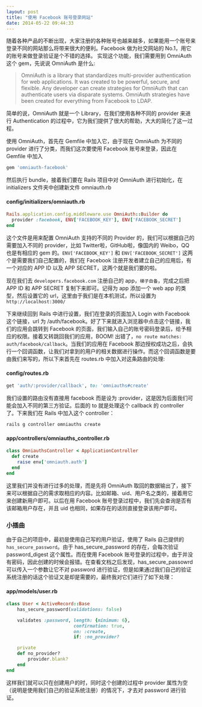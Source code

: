 ```yaml
---
layout: post
title: "使用 Facebook 账号登录网站"
date: 2014-05-22 09:44:33
---
```

随着各种产品的不断出现，大家注册的各种账号也越来越多，如果能用一个账号来登录不同的网站那么将带来很大的便利。Facebook 做为社交网站的 No.1，用它的账号来做登录验证是个不错的选择。
实现这个功能，我们需要用到 OmniAuth 这个 gem，先说说 OmniAuth 是什么:

> OmniAuth is a library that standardizes multi-provider authentication for
> web applications. It was created to be powerful, secure, and flexible. Any
> developer can create strategies for OmniAuth that can authenticate users
> via disparate systems. OmniAuth strategies have been created for
> everything from Facebook to LDAP.

简单的说，OmniAuth 就是一个 Library，在我们使用各种不同的 provider 来进行 Authentication 的过程中，它为我们提供了很大的帮助，大大的简化了这一过程。

使用 OmniAuth，首先在 Gemfile 中加入它，由于现在 OmniAuth 为不同的 provider 进行了分类，而我们这次要使用 Facebook 账号来登录，因此在 Gemfile 中加入

```ruby
gem 'omniauth-facebook'
```

然后执行 bundle，接着我们要在 Rails 项目中对 OmniAuth 进行初始化，在 initializers 文件夹中创建新文件 omniauth.rb

#### config/initializers/omniauth.rb
```ruby
Rails.application.config.middleware.use OmniAuth::Builder do  
  provider :facebook, ENV['FACEBOOK_KEY'], ENV['FACEBOOK_SECRET']
end
```

这个文件是用来配置 OmniAuth 支持的不同的 Provider 的，我们可以根据自己的需要加入不同的 provider，比如 Twitter啦，GitHub啦，像国内的 Weibo，QQ 也是有相应的 gem 的。`ENV['FACEBOOK_KEY']` 和 `ENV['FACEBOOK_SECRET']` 这两个是需要我们自己配置的，我们在 Facebook 注册开发者建立自己的应用后，有一个对应的 APP ID 以及 APP SECRET，这两个就是我们要的啦。

现在我们去 `developers.facebook.com` 注册自己的 app，`梯子自备`，完成之后把 APP ID 和 APP SECRET 复制下来即可。记得为 app 添加一个 web app 的类型，然后设置它的 url，这里由于我们是在本机测试，所以设置为 `http://localhost:3000/`

下来继续回到 Rails 中进行设置，我们在登录的页面加入 Login with Facebook 这个链接，url 为 /auth/facebook。好了下来就进入浏览器中点击这个链接，我们的应用会跳转到 Facebook 的页面，我们输入自己的账号密码登录后，给予相应的权限。接着又转跳回我们的应用，BOOM! 出错了，`no route matches: auth/facebook/callback`。当我们的应用在 Facebook 那边授权成功之后，会执行一个回调函数，让我们对拿到的用户的相关数据进行操作。而这个回调函数是要由我们来写的，所以下来首先在 routes.rb 中加入对这条路由的处理:

#### config/routes.rb
```ruby
get 'auth/:provider/callback', to: 'omniauths#create'
```

我们设置的路由没有直接用 facebook 而是设为 :provider，这是因为后面我们可能会加入不同的第三方验证。后面的 to 就是处理这个 callback 的 controller 了。下来我们在 Rails 中加入这个 controller：

```bash
rails g controller omniauths create
```

#### app/controllers/omniauths_controller.rb
```ruby
class OmniauthsController < ApplicationController
  def create
    raise env['omniauth.auth']
  end
end
```

这里我们并没有进行过多的处理，而是先将 OmniAuth 取回的数据输出了，接下来可以根据自己的需求取相应的内容。比如邮箱、uid、用户名之类的，接着用它来创建新用户即可。以后在用 Facebook 账号登录过程中，我们先会查询是否有该邮箱用户存在，并且 uid 也相同，如果存在的话则直接登录该用户即可。

### 小插曲
由于自己的项目中，最初是使用自己写的用户验证，使用了 Rails 自己提供的 `has_secure_password`。由于 has_secure_password 的存在，会每次验证 password_digest 这个属性。而在使用 Facebook 账号登录的过程中，由于并没有密码，因此创建的时候会报错。在查看文档之后发现，has_secure_passowrd 可以传入一个参数让它不对 password 进行验证，但是如果通过我们自己的验证系统注册的话这个验证又是却是需要的，最终我对它们进行了如下处理：

#### app/models/user.rb
```ruby
class User < ActiveRecord::Base
    has_secure_password(validations: false)

    validates :password, length: {minimum: 6},
                         confirmation: true,
                         on: :create,
                         if: :no_provider?

    private
    def no_provider?
        provider.blank?
    end
end
```

这样我们就可以只在创建用户的时，同时这个创建的过程中 provider 属性为空（说明是使用我们自己的验证系统注册）的情况下，才去对 password 进行验证。
